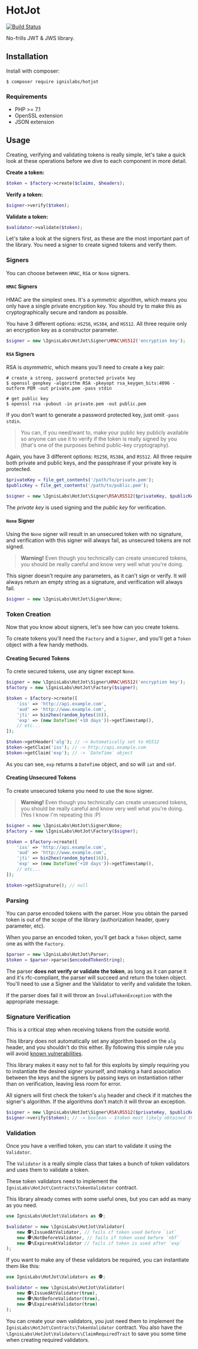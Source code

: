 HotJot
======

[![Build Status](https://img.shields.io/travis/IgnisLabs/HotJot.svg?style=flat-square)](https://travis-ci.org/IgnisLabs/HotJot)

No-frills JWT & JWS library.

Installation
------------

Install with composer:

```shell
$ composer require ignislabs/hotjot
```

### Requirements

+ PHP >= 7.1
+ OpenSSL extension
+ JSON extension

Usage
-----

Creating, verifying and validating tokens is really simple, let's take
a quick look at these operations before we dive to each component in
more detail.

**Create a token:**
```php
$token = $factory->create($claims, $headers);
```

**Verify a token:**
```php
$signer->verify($token);
```

**Validate a token:**
```php
$validator->validate($token);
```

Let's take a look at the signers first, as these are the most important
part of the library. You need a signer to create signed tokens and
verify them.

### Signers

You can choose between `HMAC`, `RSA` or `None` signers.

#### `HMAC` Signers

HMAC are the simplest ones. It's a _symmetric_ algorithm, which means
you only have a single private encryption key. You should try to make
this as cryptographically secure and random as possible.

You have 3 different options: `HS256`, `HS384`, and `HS512`. All three
require only an encryption key as a constructor parameter.

```php
$signer = new \IgnisLabs\HotJot\Signer\HMAC\HS512('encryption key');
```

#### `RSA` Signers

RSA is _asymmetric_, which means you'll need to create a key pair:

```shell
# create a strong, password protected private key
$ openssl genpkey -algorithm RSA -pkeyopt rsa_keygen_bits:4096 -outform PEM -out private.pem -pass stdin

# get public key
$ openssl rsa -pubout -in private.pem -out public.pem
```

If you don't want to generate a password protected key, just omit
`-pass stdin`.

> You can, if you need/want to, make your public key publicly available
> so anyone can use it to verify if the token is really signed by you
> (that's one of the purposes behind public-key cryptography).

Again, you have 3 different options: `RS256`, `RS384`, and `RS512`. All
three require both private and public keys, and the passphrase if your
private key is protected.

```php
$privateKey = file_get_contents('/path/to/private.pem');
$publicKey = file_get_contents('/path/to/public.pem');

$signer = new \IgnisLabs\HotJot\Signer\RSA\RS512($privateKey, $publicKey, 'key passphrase (if any)');
```

The *private key* is used signing and the *public key* for verification.

#### `None` Signer

Using the `None` signer will result in an unsecured token with no
signature, and verification with this signer will always fail, as
unsecured tokens are not signed.

> **Warning!** Even though you technically can create unsecured tokens,
> you should be really careful and know very well what you're doing.

This signer doesn't require any parameters, as it can't sign or verify.
It will always return an empty string as a signature, and verification
will always fail.

```php
$signer = new \IgnisLabs\HotJot\Signer\None;
```

### Token Creation

Now that you know about signers, let's see how can you create tokens.

To create tokens you'll need the `Factory` and a `Signer`, and you'll
get a `Token` object with a few handy methods.

#### Creating Secured Tokens

To crete secured tokens, use any signer except `None`.

```php
$signer = new \IgnisLabs\HotJot\Signer\HMAC\HS512('encryption key');
$factory = new \IgnisLabs\HotJot\Factory($signer);

$token = $factory->create([
    'iss' => 'http://api.example.com',
    'aud' => 'http://www.example.com',
    'jti' => bin2hex(random_bytes(16)),
    'exp' => (new DateTime('+10 days'))->getTimestamp(),
    // etc...
]);

$token->getHeader('alg'); // -> Automatically set to HS512
$token->getClaim('iss'); // -> http://api.example.com
$token->getClaim('exp'); // -> `DateTime` object
```

As you can see, `exp` returns a `DateTime` object, and so will `iat` and `nbf`.

#### Creating Unsecured Tokens

To create unsecured tokens you need to use the `None` signer.

> **Warning!** Even though you technically can create unsecured tokens,
> you should be really careful and know very well what you're doing.
> (Yes I know I'm repeating this :P)

```php
$signer = new \IgnisLabs\HotJot\Signer\None;
$factory = new \IgnisLabs\HotJot\Factory($signer);

$token = $factory->create([
    'iss' => 'http://api.example.com',
    'aud' => 'http://www.example.com',
    'jti' => bin2hex(random_bytes(16)),
    'exp' => (new DateTime('+10 days'))->getTimestamp(),
    // etc...
]);

$token->getSignature(); // null
```

### Parsing

You can parse encoded tokens with the parser. How you obtain the parsed
token is out of the scope of the library (authorization header, query
parameter, etc).

When you parse an encoded token, you'll get back a `Token` object, same
one as with the `Factory`.

```php
$parser = new \IgnisLabs\HotJot\Parser;
$token = $parser->parse($encodedTokenString);
```

The parser **does not verify or validate the token**, as long as it can
parse it and it's rfc-compliant, the parser will succeed and return the
token object. You'll need to use a Signer and the Validator to verify
and validate the token.

If the parser does fail it will throw an `InvalidTokenException` with
the appropriate message.

### Signature Verification

This is a critical step when receiving tokens from the outside world.

This library does not automatically set any algorithm based on the
`alg` header, and you shouldn't do this either. By following this
simple rule you will avoid [known vulnerabilities][1].

This library makes it easy not to fall for this exploits by simply
requiring you to instantiate the desired signer yourself, and making a
hard association between the keys and the signers by passing keys on
instantiation rather than on verification, leaving less room for error.

All signers will first check the token's `alg` header and check if it
matches the signer's algorithm. If the algorithms don't match it will
throw an exception.

```php
$signer = new \IgnisLabs\HotJot\Signer\RSA\RS512($privateKey, $publicKey, 'passphrase');
$signer->verify($token); // -> boolean — $token most likely obtained through the parser
```

### Validation

Once you have a verified token, you can start to validate it using the
`Validator`.

The `Validator` is a really simple class that takes a bunch of token
validators and uses them to validate a token.

These token validators need to implement the
`IgnisLabs\HotJot\Contracts\TokenValidator` contract.

This library already comes with some useful ones, but you can add as
many as you need.

```php
use IgnisLabs\HotJot\Validators as 🕵;

$validator = new \IgnisLabs\HotJot\Validator(
    new 🕵\IssuedAtValidator, // fails if token used before `iat`
    new 🕵\NotBeforeValidator, // fails if token used before `nbf`
    new 🕵\ExpiresAtValidator // fails if token is used after `exp`
);
```

If you want to make any of these validators be required, you can
instantiate them like this:

```php
use IgnisLabs\HotJot\Validators as 🕵;

$validator = new \IgnisLabs\HotJot\Validator(
    new 🕵\IssuedAtValidator(true),
    new 🕵\NotBeforeValidator(true),
    new 🕵\ExpiresAtValidator(true)
);
```

You can create your own validators, you just need them to implement the
`IgnisLabs\HotJot\Contracts\TokenValidator` contract. You also have the
`\IgnisLabs\HotJot\Validators\ClaimRequiredTrait` to save you some time
when creating required validators.

[1]: https://auth0.com/blog/critical-vulnerabilities-in-json-web-token-libraries/
